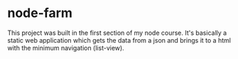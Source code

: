 # node-farm

This project was built in the first section of my node course.
It's basically a static web application which gets the data from a json and brings it to a html with the minimum navigation (list-view).
